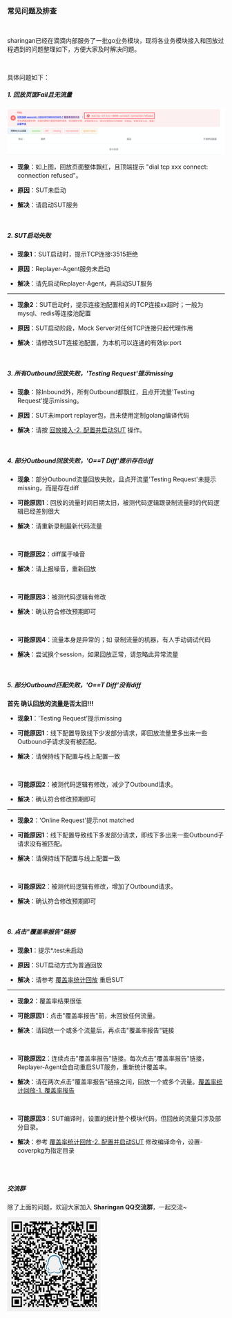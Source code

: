 ### 常见问题及排查

<br>

sharingan已经在滴滴内部服务了一批go业务模块，现将各业务模块接入和回放过程遇到的问题整理如下，方便大家及时解决问题。

<br>

具体问题如下：

##### 1. 回放页面Fail且无流量
![prob_sut_notstart](../../images/prob_sut_notstart.png)

* **现象**：如上图，回放页面整体飘红，且顶端提示 "dial tcp xxx connect: connection refused"。

* **原因**：SUT未启动

* **解决**：请启动SUT服务

<br>

##### 2. SUT启动失败
* **现象1**：SUT启动时，提示TCP连接:3515拒绝

* **原因**：Replayer-Agent服务未启动

* **解决**：请先启动Replayer-Agent，再启动SUT服务

***

* **现象2**：SUT启动时，提示连接池配置相关的TCP连接xx超时；一般为mysql、redis等连接池配置

* **原因**：SUT启动阶段，Mock Server对任何TCP连接只起代理作用

* **解决**：请修改SUT连接池配置，为本机可以连通的有效ip:port

<br>

##### 3. 所有Outbound回放失败，'Testing Request'提示missing
* **现象**：除Inbound外，所有Outbound都飘红，且点开流量'Testing Request'提示missing。

* **原因**：SUT未import replayer包，且未使用定制golang编译代码

* **解决**：请按 [回放接入-2. 配置并启动SUT](../README.md#2-配置并启动sut) 操作。

<br>

##### 4. 部分Outbound回放失败，'O==T Diff'提示存在diff
* **现象**：部分Outbound流量回放失败，且点开流量'Testing Request'未提示missing，而是存在diff

* **可能原因1**：回放的流量时间日期太旧，被测代码逻辑跟录制流量时的代码逻辑已经差别很大

* **解决**：请重新录制最新代码流量

<br>

* **可能原因2**：diff属于噪音

* **解决**：请上报噪音，重新回放

<br>

* **可能原因3**：被测代码逻辑有修改

* **解决**：确认符合修改预期即可

<br>

* **可能原因4**：流量本身是异常的；如 录制流量的机器，有人手动调试代码

* **解决**：尝试换个session，如果回放正常，请忽略此异常流量

<br>

##### 5. 部分Outbound匹配失败，'O==T Diff'没有diff
****首先 确认回放的流量是否太旧!!!****

* **现象1**：'Testing Request'提示missing

* **可能原因1**：线下配置导致线下少发部分请求，即回放流量里多出来一些Outbound子请求没有被匹配。

* **解决**：请保持线下配置与线上配置一致

<br>

* **可能原因2**：被测代码逻辑有修改，减少了Outbound请求。

* **解决**：确认符合修改预期即可

***

* **现象2**：'Online Request'提示not matched

* **可能原因1**：线下配置导致线下多发部分请求，即线下多出来一些Outbound子请求没有被匹配。

* **解决**：请保持线下配置与线上配置一致

<br>

* **可能原因2**：被测代码逻辑有修改，增加了Outbound请求。

* **解决**：确认符合修改预期即可

<br>

##### 6. 点击"覆盖率报告"链接
* **现象1**：提示*.test未启动

* **原因**：SUT启动方式为普通回放

* **解决**：请参考 [覆盖率统计回放](../replayer-codecov.md) 重启SUT

*** 

* **现象2**：覆盖率结果很低

* **可能原因1**：点击"覆盖率报告"前，未回放任何流量。

* **解决**：请回放一个或多个流量后，再点击"覆盖率报告"链接

<br>

* **可能原因2**：连续点击"覆盖率报告"链接。每次点击"覆盖率报告"链接，Replayer-Agent会自动重启SUT服务，重新统计覆盖率。

* **解决**：请在两次点击"覆盖率报告"链接之间，回放一个或多个流量。[覆盖率统计回放-1. 覆盖率报告](../replayer-codecov.md#1-覆盖率报告)

<br>

* **可能原因3**：SUT编译时，设置的统计整个模块代码，但回放的流量只涉及部分目录。

* **解决**：参考 [覆盖率统计回放-2. 配置并启动SUT](../replayer-codecov.md#2-配置并启动SUT) 修改编译命令，设置-coverpkg为指定目录 

<br>
<br>

##### 交流群

除了上面的问题，欢迎大家加入 **Sharingan QQ交流群**，一起交流~
<br>

![QQ](../../images/QQ.JPG)
